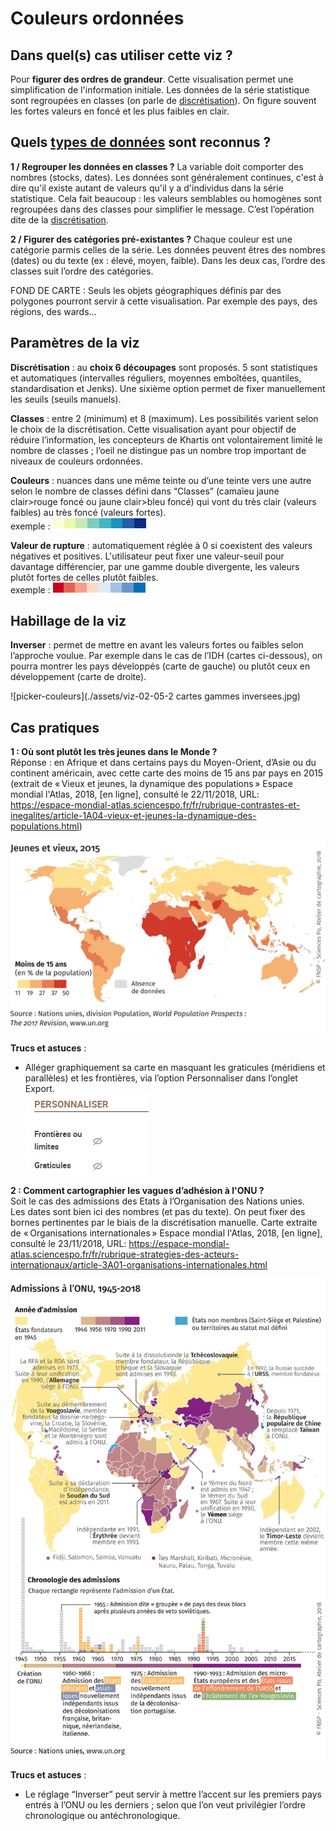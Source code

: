 # Couleurs ordonnées
## Dans quel(s) cas utiliser cette viz ?
Pour **figurer des ordres de grandeur**. Cette visualisation permet une simplification de l'information initiale. Les données de la série statistique sont regroupées en classes (on parle de [discrétisation](../discretisation)). On figure souvent les fortes valeurs en foncé et les plus faibles en clair.
## Quels [types de données](../importer-des-donnees#types-de-donnees-reconnus) sont reconnus ?
**1 / Regrouper les données en classes ?**
La variable doit comporter des nombres (stocks, dates). Les données sont généralement continues, c'est à dire qu'il existe autant de valeurs qu'il y a d'individus dans la série statistique. Cela fait beaucoup : les valeurs semblables ou homogènes sont regroupées dans des classes pour simplifier le message. C’est l’opération dite de la [discrétisation](../discretisation).


**2 / Figurer des catégories pré-existantes ?**
Chaque couleur est une catégorie parmis celles de la série. Les données peuvent êtres des nombres (dates) ou du texte (ex : élevé, moyen, faible). Dans les deux cas, l’ordre des classes suit l’ordre des catégories.

FOND DE CARTE : Seuls les objets géographiques définis par des polygones pourront servir à cette visualisation. Par exemple des pays, des régions, des wards...

## Paramètres de la viz
**Discrétisation** : au **choix 6 découpages** sont proposés. 5 sont statistiques et automatiques (intervalles réguliers, moyennes emboîtées, quantiles, standardisation et Jenks). Une sixième option permet de fixer manuellement les seuils (seuils manuels).

**Classes** : entre 2 (minimum) et 8 (maximum). Les possibilités varient selon le choix de la discrétisation. Cette visualisation ayant pour objectif de réduire l’information, les concepteurs de Khartis ont volontairement limité le nombre de classes ; l’oeil ne distingue pas un nombre trop important de niveaux de couleurs ordonnées.

**Couleurs** : nuances dans une même teinte ou d’une teinte vers une autre selon le nombre de classes défini dans “Classes” (camaïeu jaune clair>rouge foncé ou jaune clair>bleu foncé) qui vont du très clair (valeurs faibles) au très foncé (valeurs fortes).  
exemple : ![gamme-ordonnee](./assets/viz-02-03-gamme-ordonnee-1sens.jpg)

**Valeur de rupture** : automatiquement réglée à 0 si coexistent des valeurs négatives et positives. L'utilisateur peut fixer une valeur-seuil pour davantage différencier, par une gamme double divergente, les valeurs plutôt fortes de celles plutôt faibles.  
exemple : ![gamme-divergente](./assets/viz-02-04-gamme-ordonnee-2sens.jpg)

## Habillage de la viz
**Inverser** : permet de mettre en avant les valeurs fortes ou faibles selon l’approche voulue. Par exemple dans le cas de l’IDH (cartes ci-dessous), on pourra montrer les pays développés (carte de gauche) ou plutôt ceux en développement (carte de droite).

![picker-couleurs](./assets/viz-02-05-2 cartes gammes inversees.jpg)

## Cas pratiques
**1 : Où sont plutôt les très jeunes dans le Monde ?**  
Réponse : en Afrique et dans certains pays du Moyen-Orient, d’Asie ou du continent américain, avec cette carte des moins de 15 ans par pays en 2015 (extrait de « Vieux et jeunes, la dynamique des populations » Espace mondial l'Atlas, 2018, [en ligne], consulté le 22/11/2018, URL:
https://espace-mondial-atlas.sciencespo.fr/fr/rubrique-contrastes-et-inegalites/article-1A04-vieux-et-jeunes-la-dynamique-des-populations.html)

![carte-jeunes-et-vieux-2015](./assets/viz-02-06-jeunes-et-vieux-2015.jpg)

**Trucs et astuces** :
* Alléger graphiquement sa carte en masquant les graticules (méridiens et parallèles) et les frontières, via l’option Personnaliser dans l’onglet Export.  
![export-personnaliser](./assets/viz-02-07-export-personnaliser.jpg)

**2 : Comment cartographier les vagues d’adhésion à l'ONU ?**  
Soit le cas des admissions des Etats à l’Organisation des Nations unies.  
Les dates sont bien ici des nombres (et pas du texte). On peut fixer des bornes pertinentes par le biais de la discrétisation manuelle.
Carte extraite de « Organisations internationales » Espace mondial l'Atlas, 2018, [en ligne], consulté le 23/11/2018, URL:
https://espace-mondial-atlas.sciencespo.fr/fr/rubrique-strategies-des-acteurs-internationaux/article-3A01-organisations-internationales.html

![carte-admissions-ONU-1945-2018](./assets/viz-02-08-carte-admissions-ONU-1945-2018.jpeg)

**Trucs et astuces** :
* Le réglage “Inverser” peut servir à mettre l’accent sur les premiers pays entrés à l’ONU ou les derniers ; selon que l’on veut privilégier l’ordre chronologique ou antéchronologique.
